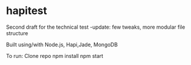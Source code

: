 # hapitest

Second draft for the technical test
-update: few tweaks, more modular file structure

Built using/with Node.js, Hapi,Jade, MongoDB

To run:
Clone repo
npm install
npm start
